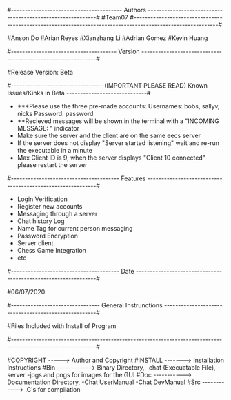 #---------------------------------------- Authors -----------------------------------------------------------#
#Team07
#------------------------------------------------------------------------------------------------------------#

#Anson Do 
#Arian Reyes
#Xianzhang Li
#Adrian Gomez
#Kevin Huang

#-------------------------------------- Version -------------------------------------------------------------#

#Release Version: Beta

#--------------------------------- (IMPORTANT PLEASE READ) Known Issues/Kinks in Beta -----------------------------#

- ***Please use the three pre-made accounts:
	Usernames: bobs, sallyv, nicks 
	Password: password 
- **Recieved messages will be shown in the terminal with a "INCOMING MESSAGE: " indicator
- Make sure the server and the client are on the same eecs server
- If the server does not display "Server started listening" wait and re-run the executable in a minute
- Max Client ID is 9, when the server displays "Client 10 connected" please restart the server

#--------------------------------------- Features -----------------------------------------------------------#

- Login Verification
- Register new accounts
- Messaging through a server
- Chat history Log
- Name Tag for current person messaging
- Password Encryption
- Server client
- Chess Game Integration
- etc



#--------------------------------------- Date ---------------------------------------------------------------#

#06/07/2020

#-------------------------------- General Instrunctions -----------------------------------------------------#

#Files Included with Install of Program

#------------------------------------------------------------------------------------------------------------#

#COPYRIGHT -----> Author and Copyright
#INSTALL -------> Installation Instructions
#Bin -----------> Binary Directory, -chat (Execuatable File), -server -jpgs and pngs for images for the GUI 
#Doc -----------> Documentation Directory, -Chat UserManual -Chat DevManual
#Src -----------> .C's for compilation


